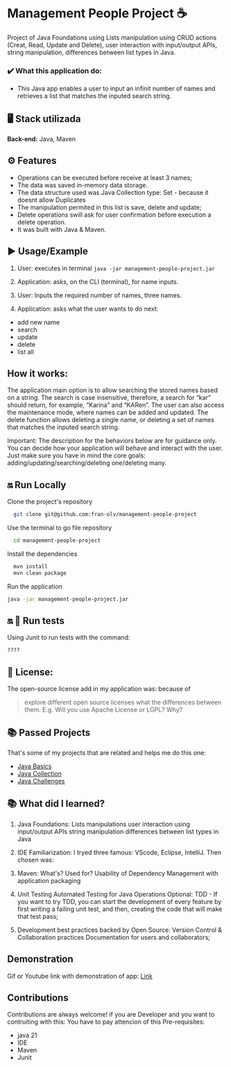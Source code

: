 # Management People Project ☕
Project of Java Foundations using Lists manipulation using CRUD actions (Creat, Read, Update and Delete), user interaction with input/output APIs, string manipulation, differences between list types in Java. 

### ✔️ What this application do: 
-  This Java app enables a user to input an infinit number of names and retrieves a list that matches the inputed search string. 


## 🖥️ Stack utilizada

**Back-end:** Java, Maven


## ⚙️ Features

- Operations can be executed before receive at least 3 names;
- The data was saved in-memory data storage.
- The data structure used was Java Collection type: Set - because it doesnt allow Duplicates 
- The manipulation permited in this list is save, delete and update; 
- Delete operations swill ask for user confirmation before execution a delete operation. 
- It was built with Java & Maven. 


## ▶️ Usage/Example

1. User: executes in terminal `java -jar management-people-project.jar` 

2. Application: asks, on the CLI (terminal), for name inputs. 

3. User: Inputs the required number of names, three names.

4. Application: asks what the user wants to do next: 
- add new name
- search
- update
- delete
- list all

## How it works: 

The application main option is to allow searching the stored names based on a string. 
The search is case insensitive, therefore, a search for “kar” should return, for example, “Karina” and “KARen”. 
The user can also access the maintenance mode, where names can be added and updated. 
The delete function allows deleting a single name, or deleting a set of names that matches the inputed search string.

Important: The description for the behaviors below are for guidance only. You can decide how your application will behave and interact with the user. Just make sure you have in mind the core goals: adding/updating/searching/deleting one/deleting many. 




## 🔛 Run Locally

Clone the project's repository 

```bash
  git clone git@github.com:fran-olv/management-people-project

```

Use the terminal to go file repository 

```bash
  cd management-people-project

```

Install the dependencies

```bash
  mvn install
  mvn clean package
```

Run the application 
```bash
java -jar management-people-project.jar
```


##  🔛 🤖 Run tests

Using Junit to run tests with the command: 

```bash
????
```


## 📖 License: 

The open-source license add in my application was: 
because of

> explore different open source licenses what the differences between them. E.g. Will you use Apache License or LGPL? Why?


## 📚 Passed Projects

That's some of my projects that are related and helps me do this one:

- [Java Basics](https://github.com/fran-olv/dio-java-basico)
- [Java Collection](https://github.com/fran-olv/dio-java-collections)
- [Java Challenges](https://github.com/fran-olv/DesafiosOnline/tree/main/Prepare%20Java)


## 📚 What did I learned?

1. Java Foundations: 
Lists manipulations 
user interaction using input/output APIs
string manipulation
differences between list types in Java


2. IDE Familiarization: 
I tryed three famous: VScode, Eclipse, IntelliJ. 
Then chosen was:  

3. Maven: 
What's? Used for? 
Usability of Dependency Management with
 application packaging 

4. Unit Testing
Automated Testing for Java Operations
Optional: TDD - If you want to try TDD, you can start the development of every feature by first writing a failing unit test, and then, creating the code that will make that test pass;

5. Development best practices backed by Open Source:
Version Control & Collaboration practices 
Documentation for users and collaborators;


## Demonstration

Gif or Youtube link with demonstration of app:
[Link]()


## Contributions

Contributions are always welcome!
if you are Developer and you want to contruiting with this:
You have to pay attencion of this Pre-requisites:
- java 21
- IDE
- Maven
- Junit

